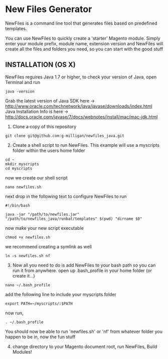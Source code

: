 New Files Generator
===================

NewFiles is a command line tool that generates files based on predefined templates.

You can use NewFiles to quickly create a 'starter' Magento module. Simply enter your module prefix, module name, extension version and NewFiles will create all the files and folders you need, so you can start with the good stuff


INSTALLATION (OS X)
-------------------

NewFiles reguires Java 1.7 or higher, to check your version of Java, open Terminal and run

```
java -version
```

Grab the latest version of Java SDK here -> http://www.oracle.com/technetwork/java/javase/downloads/index.html
Java Installation Info is here -> http://docs.oracle.com/javase/7/docs/webnotes/install/mac/mac-jdk.html

1. Clone a copy of this repository
```
git clone git@github.com:g-milligan/newfiles_java.git
```

2. Create a shell script to run NewFiles. This example will use a myscripts folder within the users home folder
```
cd ~
mkdir myscripts
cd myscripts
```
now we create our shell script
```
nano newfiles.sh
```
next drop in the following text to configure NewFiles to run
```
#!/bin/bash

java -jar "/path/to/newfiles.jar" "/path/to/newfiles_java/runbat/templates" $(pwd) "dirname $0"
```
now make your new script executable
```
chmod +x newfiles.sh
```
we recommend creating a symlink as well
```
ln -s newfiles.sh nf
```

3. Now all you need to do is add NewFiles to your bash path so you can run it from anywhere.
open up .bash_profile in your home folder (or create it...)
```
nano ~/.bash_profile
```
add the following line to include your myscripts folder
```
export PATH=~/myscripts/:$PATH 
```
now run,
```
. ~/.bash_profile
```
You should now be able to run 'newfiles.sh' or 'nf' from whatever folder you happen to be in, now the fun stuff

4. change directory to your Magento document root, run NewFiles, Build Modules!


